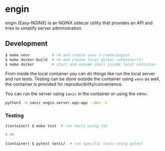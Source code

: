# engin
engin (Easy-NGINX) is an NGINX sidecar utility that provides an API and tries to
simplify server administration.

## Development

``` bash
$ make venv          # rm and create venv (~/venv/engin)
$ make docker-build  # rm and create local docker container(s)
$ make docker        # start and assume shell inside local container
```

From inside the local container you can do things like run the local server and
run tests.  Testing can be done outside the container using `venv` as well, the
container is provided for reproducibility/convenience.

You can run the server using `sanic` in the container or using the venv:

``` bash
python3 -m sanic engin.server.app:app --dev -v
```

### Testing

``` bash
(container) $ make test  # run tests using tox

# OR

(container) $ pytest tests/  # run specific tests using pytest
```


